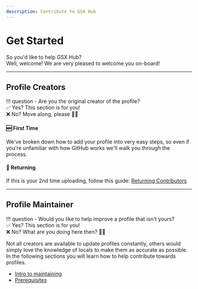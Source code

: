 ```yaml
---
description: Contribute to GSX Hub
---
```


# Get Started
So you'd like to help GSX Hub? </br>
Well, welcome! We are very pleased to welcome you on-board!

***

## Profile Creators
!!! question 
    - Are you the original creator of the profile? </br>
    ✅ Yes? This section is for you! </br>
    ❌ No? Move along, please 🙅‍♂️

#### 🆕 First Time
We've broken down how to add your profile into very easy steps, so even if you're unfamiliar with how GitHub works we'll walk you through the process.

#### 🔁 Returning
If this is your 2nd time uploading, follow this guide: [Returning Contributors](returning-contributor.md)

***

## Profile Maintainer
!!! question 
    - Would you like to help improve a profile that isn't yours? </br>
    ✅ Yes? This section is for you! </br>
    ❌ No? What are you doing here then? 🙅‍♂️

Not all creators are available to update profiles constantly, others would simply love the knowledge of locals to make them as accurate as possible. </br>
In the following sections you will learn how to help contribute towards profiles.

-   [Intro to maintaining]()
-   [Prerequisites]()